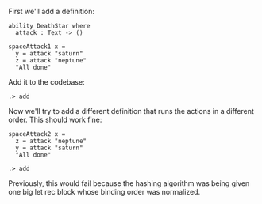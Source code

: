 
First we'll add a definition:

```unison
ability DeathStar where
  attack : Text -> ()

spaceAttack1 x =
  y = attack "saturn"
  z = attack "neptune"
  "All done"
```

Add it to the codebase:

```ucm
.> add
```

Now we'll try to add a different definition that runs the actions in a different order. This should work fine:

```unison
spaceAttack2 x =
  z = attack "neptune"
  y = attack "saturn"
  "All done"
```

```ucm
.> add
```

Previously, this would fail because the hashing algorithm was being given one big let rec block whose binding order was normalized.
